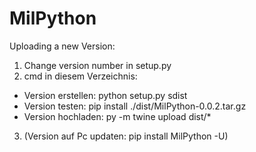 # MilPython

Uploading a new Version:
1. Change version number in setup.py
2. cmd in diesem Verzeichnis: 
- Version erstellen: python setup.py sdist
- Version testen: pip install ./dist/MilPython-0.0.2.tar.gz
- Version hochladen: py -m twine upload dist/*
3. (Version auf Pc updaten: pip install MilPython -U)